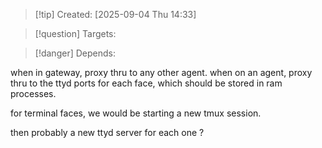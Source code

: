 
>[!tip] Created: [2025-09-04 Thu 14:33]

>[!question] Targets: 

>[!danger] Depends: 

when in gateway, proxy thru to any other agent.
when on an agent, proxy thru to the ttyd ports for each face, which should be stored in ram processes.

for terminal faces, we would be starting a new tmux session.

then probably a new ttyd server for each one ?